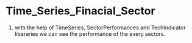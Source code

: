 # Time_Series_Finacial_Sector

1. with the help of TimeSeries, SectorPerformances and TechIndicator libararies we can see the performance of the every sectors.
